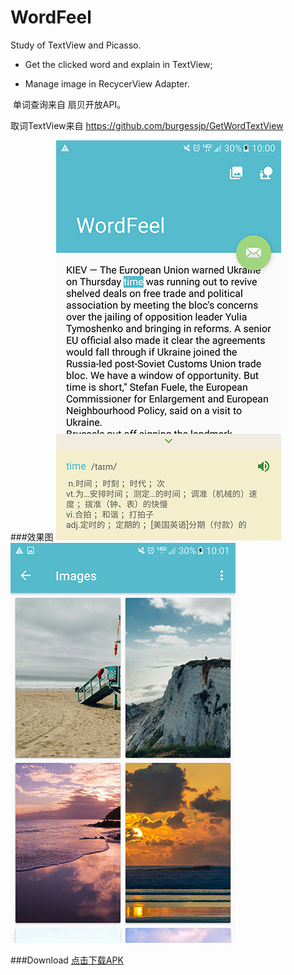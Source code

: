 # WordFeel

Study of TextView and Picasso.

* Get the clicked word and explain in TextView;

* Manage image in RecycerView Adapter.

 单词查询来自 扇贝开放API。
 
取词TextView来自 https://github.com/burgessjp/GetWordTextView

###效果图
![RandomPicker](https://raw.githubusercontent.com/XunMengWinter/source/master/images/WordFeel.jpg)
![RandomPicker](https://raw.githubusercontent.com/XunMengWinter/source/master/images/WordFeel2.jpg)

###Download
[点击下载APK](https://raw.githubusercontent.com/XunMengWinter/source/master/apk/WordFeel.apk)

